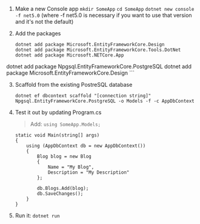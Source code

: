 1. Make a new Console app
	`mkdir SomeApp`
	`cd SomeApp`
	`dotnet new console -f net5.0` (where -f net5.0 is necessary if you want to use that version and it's not the default)
2. Add the packages

	```
	dotnet add package Microsoft.EntityFrameworkCore.Design
 	dotnet add package Microsoft.EntityFrameworkCore.Tools.DotNet
 	dotnet add package Microsoft.NETCore.App
  dotnet add package Npgsql.EntityFrameworkCore.PostgreSQL
 	dotnet add package Microsoft.EntityFrameworkCore.Design
	```

3. Scaffold from the existing PostreSQL database
	```
	dotnet ef dbcontext scaffold "[connection string]" Npgsql.EntityFrameworkCore.PostgreSQL -o Models -f -c AppDbContext
	```

4. Test it out by updating Program.cs
	> Add: `using SomeApp.Models;`

	```
	static void Main(string[] args)
	{
		using (AppDbContext db = new AppDbContext())
		{
			Blog blog = new Blog
			{
				Name = "My Blog",
				Description = "My Description"
			};

			db.Blogs.Add(blog);
			db.SaveChanges();
		}
	}
	```

5. Run it: `dotnet run`
